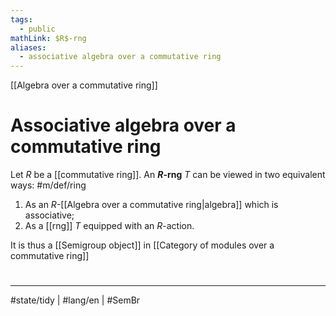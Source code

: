 ```yaml
---
tags:
  - public
mathLink: $R$-rng
aliases:
  - associative algebra over a commutative ring
---
```

[[Algebra over a commutative ring]]
# Associative algebra over a commutative ring

Let $R$ be a [[commutative ring]].
An **$R$-rng** $T$ can be viewed in two equivalent ways: #m/def/ring 
1. As an $R$-[[Algebra over a commutative ring|algebra]] which is associative;
2. As a [[rng]] $T$ equipped with an $R$-action.

It is thus a [[Semigroup object]] in [[Category of modules over a commutative ring]]

#
---
#state/tidy | #lang/en | #SemBr
